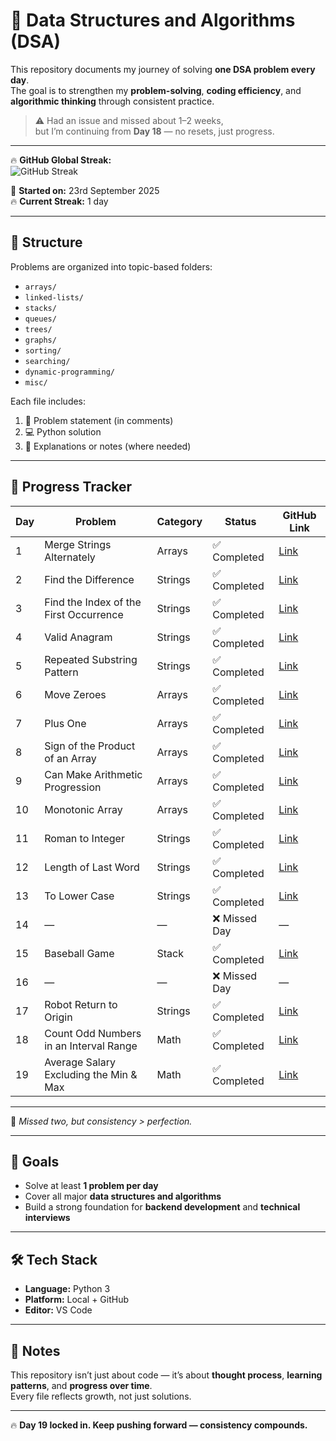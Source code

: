 # 🧠 Data Structures and Algorithms (DSA)

This repository documents my journey of solving **one DSA problem every day**.  
The goal is to strengthen my **problem-solving**, **coding efficiency**, and **algorithmic thinking** through consistent practice.

> ⚠️ Had an issue and missed about 1–2 weeks,  
> but I’m continuing from **Day 18** — no resets, just progress.

---

🔥 **GitHub Global Streak:**  
![GitHub Streak](https://streak-stats.demolab.com?user=Mortoti&theme=dark&hide_border=true)

📅 **Started on:** 23rd September 2025  
🔥 **Current Streak:** 1 day  

---

## 📁 Structure

Problems are organized into topic-based folders:
- `arrays/`
- `linked-lists/`
- `stacks/`
- `queues/`
- `trees/`
- `graphs/`
- `sorting/`
- `searching/`
- `dynamic-programming/`
- `misc/`

Each file includes:
1. 🧩 Problem statement (in comments)  
2. 💻 Python solution  
3. 📝 Explanations or notes (where needed)

---

## 🚀 Progress Tracker

| Day | Problem                                | Category | Status        | GitHub Link                                                   |
|-----|-----------------------------------------|-----------|----------------|--------------------------------------------------------------|
| 1   | Merge Strings Alternately               | Arrays    | ✅ Completed  | [Link](arrays-and-strings/merge-strings-alternately.py)      |
| 2   | Find the Difference                     | Strings   | ✅ Completed  | [Link](arrays-and-strings/find-the-difference.py)            |
| 3   | Find the Index of the First Occurrence  | Strings   | ✅ Completed  | [Link](arrays-and-strings/index-of-first-occurrence.py)      |
| 4   | Valid Anagram                           | Strings   | ✅ Completed  | [Link](arrays-and-strings/valid-anagram.py)                  |
| 5   | Repeated Substring Pattern              | Strings   | ✅ Completed  | [Link](arrays-and-strings/repeated-substring-pattern.py)     |
| 6   | Move Zeroes                             | Arrays    | ✅ Completed  | [Link](arrays-and-strings/move-zeroes.py)                    |
| 7   | Plus One                                | Arrays    | ✅ Completed  | [Link](arrays-and-strings/plus-one.py)                       |
| 8   | Sign of the Product of an Array         | Arrays    | ✅ Completed  | [Link](arrays-and-strings/sign-of-the-product-of-an-array.py)|
| 9   | Can Make Arithmetic Progression         | Arrays    | ✅ Completed  | [Link](arrays-and-strings/can-make-arithmetic-progression.py)|
| 10  | Monotonic Array                         | Arrays    | ✅ Completed  | [Link](arrays-and-strings/monotonic-array.py)                |
| 11  | Roman to Integer                        | Strings   | ✅ Completed  | [Link](arrays-and-strings/roman-to-integer.py)               |
| 12  | Length of Last Word                     | Strings   | ✅ Completed  | [Link](arrays-and-strings/length-of-last-word.py)            |
| 13  | To Lower Case                           | Strings   | ✅ Completed  | [Link](arrays-and-strings/to-lower-case.py)                  |
| 14  | —                                       | —         | ❌ Missed Day | —                                                            |
| 15  | Baseball Game                           | Stack     | ✅ Completed  | [Link](arrays-and-strings/baseball-game.py)                  |
| 16  | —                                       | —         | ❌ Missed Day | —                                                            |
| 17  | Robot Return to Origin                  | Strings   | ✅ Completed  | [Link](arrays-and-strings/robot-return-to-origin.py)         |
| 18  | Count Odd Numbers in an Interval Range  | Math      | ✅ Completed  | [Link](arrays-and-strings/count-odd-numbers-in-an-interval-range.py)       |
| 19  | Average Salary Excluding the Min & Max  | Math      | ✅ Completed  | [Link](arrays-and-strings/average-salary-excluding-the-minimum-and-maximum-salary.py)            |

---

💪 *Missed two, but consistency > perfection.*

---

## 🎯 Goals
- Solve at least **1 problem per day**  
- Cover all major **data structures and algorithms**  
- Build a strong foundation for **backend development** and **technical interviews**

---

## 🛠️ Tech Stack
- **Language:** Python 3  
- **Platform:** Local + GitHub  
- **Editor:** VS Code  

---

## 🧭 Notes
This repository isn’t just about code — it’s about **thought process**, **learning patterns**, and **progress over time**.  
Every file reflects growth, not just solutions.

---

🔥 **Day 19 locked in. Keep pushing forward — consistency compounds.**
